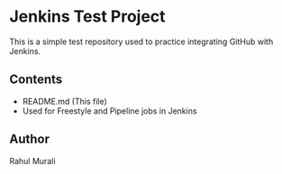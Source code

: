 # Jenkins Test Project

This is a simple test repository used to practice integrating GitHub with Jenkins.

## Contents

- README.md (This file)
- Used for Freestyle and Pipeline jobs in Jenkins

## Author

Rahul Murali
